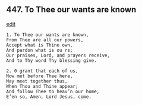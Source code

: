 
## 447.  To Thee our wants are known
[edit](https://docs.google.com/document/d/1BhGma0UnYZ5_30h-o_kGymXOC82ejk1W/edit?mode=html)



    1. To Thee our wants are known,
    From Thee are all our powers, 
    Accept what is Thine own,
    And pardon what is ou rs;
    Our praises, Lord, and prayers receive, 
    And to Thy word Thy blessing give.

    2. 0 grant that each of us,
    Now met before Thee here,
    May meet together thus,
    When Thou and Thine appear;
    And follow Thee to heav’n our home, 
    E’en so, Amen, Lord Jesus, come.
